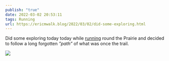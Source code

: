 ```yaml
---
publish: "true"
date: 2022-03-02 20:53:11
tags: Running
url: https://ericmwalk.blog/2022/03/02/did-some-exploring.html
---
```


Did some exploring today today while [running](http://www.strava.com/activities/6762880910)  round the Prairie and decided to follow a long forgotten *”path”*  of what was once the trail.


![](https://ericmwalk.blog/uploads/2022/cdca077925.jpg)